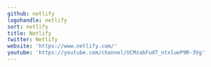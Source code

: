 ```yaml
---
github: netlify
logohandle: netlify
sort: netlify
title: Netlify
twitter: Netlify
website: 'https://www.netlify.com/'
youtube: 'https://youtube.com/channel/UCMzabFudT_ntxlueP9R-3Vg'
---
```

